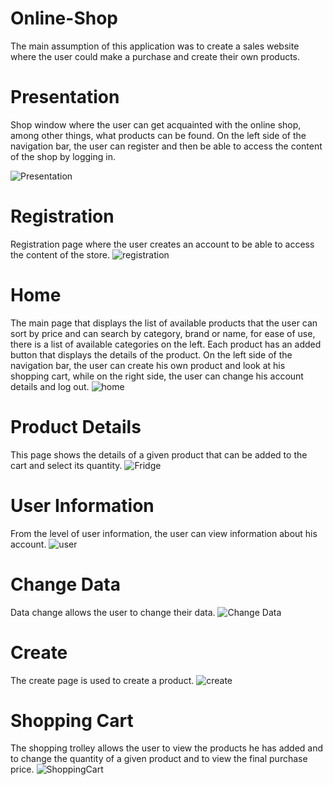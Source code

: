 # Online-Shop

The main assumption of this application was to create a sales website where the user could make a purchase and create their own products.

# Presentation
Shop window where the user can get acquainted with the online shop, among other things, what products can be found. On the left side of the navigation bar, the user can register and then be able to access the content of the shop by logging in.

![Presentation](https://user-images.githubusercontent.com/130557912/233954128-590364b7-648f-438e-a569-29c93a6862a1.PNG)

# Registration
Registration page where the user creates an account to be able to access the content of the store.
![registration](https://user-images.githubusercontent.com/130557912/233973096-b5cd868e-202e-47cc-938b-10d1ff399356.PNG)

# Home
The main page that displays the list of available products that the user can sort by price and can search by category, brand or name, for ease of use, there is a list of available categories on the left. Each product has an added button that displays the details of the product. On the left side of the navigation bar, the user can create his own product and look at his shopping cart, while on the right side, the user can change his account details and log out.
![home](https://user-images.githubusercontent.com/130557912/233971845-56e8b6b2-f868-42d2-b494-56b01f0ade59.PNG)

# Product Details
This page shows the details of a given product that can be added to the cart and select its quantity.
![Fridge](https://user-images.githubusercontent.com/130557912/233974088-031602d3-e5ed-48c1-8c0d-7e7696cafee4.PNG)

# User Information
From the level of user information, the user can view information about his account.
![user](https://user-images.githubusercontent.com/130557912/233978772-0da6ef12-1a3a-4bb4-82d6-baa3dd9fabb6.PNG)

# Change Data
Data change allows the user to change their data.
![Change Data](https://user-images.githubusercontent.com/130557912/233979877-6ecd8346-f377-4fcd-8faf-93954b82b12d.PNG)

# Create 
The create page is used to create a product.
![create](https://user-images.githubusercontent.com/130557912/233981936-ecba0cbd-e6b0-4570-bf59-d814d192a88e.PNG)

# Shopping Cart
The shopping trolley allows the user to view the products he has added and to change the quantity of a given product and to view the final purchase price.
![ShoppingCart](https://user-images.githubusercontent.com/130557912/233982538-4c5538e3-0adf-4777-bfde-7f39be9668c6.PNG)
